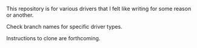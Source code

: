 This repository is for various drivers that I felt like writing for some reason or another.

Check branch names for specific driver types.

Instructions to clone are forthcoming.
